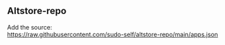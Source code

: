 ## Altstore-repo 

Add the source:<br>
<a href="https://raw.githubusercontent.com/sudo-self/altstore-repo/main/apps.json">https://raw.githubusercontent.com/sudo-self/altstore-repo/main/apps.json
